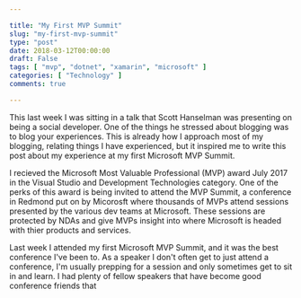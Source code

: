 ```yaml
---

title: "My First MVP Summit"
slug: "my-first-mvp-summit"
type: "post"
date: 2018-03-12T00:00:00
draft: False
tags: [ "mvp", "dotnet", "xamarin", "microsoft" ]
categories: [ "Technology" ]
comments: true

---
```


This last week I was sitting in a talk that Scott Hanselman was presenting on being a social developer. One of the things he stressed about blogging was to blog your experiences. This is already how I approach most of my blogging, relating things I have experienced, but it inspired me to write this post about my experience at my first Microsoft MVP Summit.

I recieved the Microsoft Most Valuable Professional (MVP) award July 2017 in the Visual Studio and Development Technologies category. One of the perks of this award is being invited to attend the MVP Summit, a conference in Redmond put on by Micorosft where thousands of MVPs attend sessions presented by the various dev teams at Microsoft. These sessions are protected by NDAs and give MVPs insight into where Microsoft is headed with thier products and services. 

Last week I attended my first Microsoft MVP Summit, and it was the best conference I've been to. As a speaker I don't often get to just attend a conference, I'm usually prepping for a session and only sometimes get to sit in and learn. I had plenty of fellow speakers that have become good conference friends that 